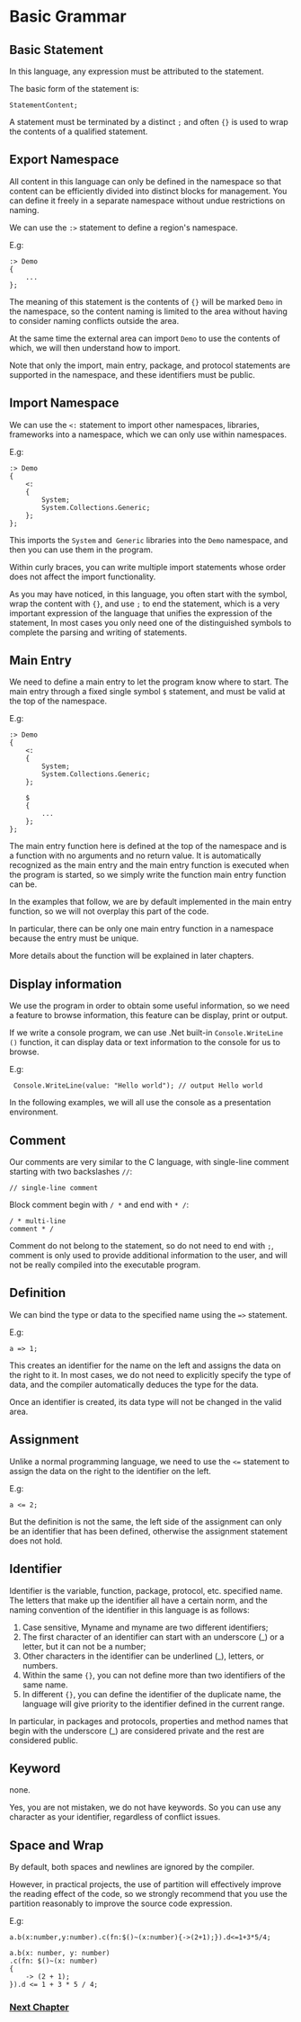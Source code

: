 # Basic Grammar
## Basic Statement
In this language, any expression must be attributed to the statement.

The basic form of the statement is:

    StatementContent;

A statement must be terminated by a distinct `;` and often `{}` is used to wrap the contents of a qualified statement.
## Export Namespace
All content in this language can only be defined in the namespace so that content can be efficiently divided into distinct blocks for management. You can define it freely in a separate namespace without undue restrictions on naming.

We can use the `:>` statement to define a region's namespace.

E.g:

    :> Demo
    {
        ...
    };

The meaning of this statement is the contents of `{}` will be marked `Demo` in the namespace, so the content naming is limited to the area without having to consider naming conflicts outside the area.

At the same time the external area can import `Demo` to use the contents of which, we will then understand how to import.

Note that only the import, main entry, package, and protocol statements are supported in the namespace, and these identifiers must be public.
## Import Namespace
We can use the `<:` statement to import other namespaces, libraries, frameworks into a namespace, which we can only use within namespaces.

E.g:

    :> Demo
    {
        <:
        {
            System;
            System.Collections.Generic;
        };
    };

This imports the `System` and` Generic` libraries into the `Demo` namespace, and then you can use them in the program.

Within curly braces, you can write multiple import statements whose order does not affect the import functionality.

As you may have noticed, in this language, you often start with the symbol, wrap the content with `{}`, and use `;` to end the statement, which is a very important expression of the language that unifies the expression of the statement, In most cases you only need one of the distinguished symbols to complete the parsing and writing of statements.
## Main Entry
We need to define a main entry to let the program know where to start. The main entry through a fixed single symbol `$` statement, and must be valid at the top of the namespace.

E.g:

    :> Demo
    {
        <:
        {
            System;
            System.Collections.Generic;
        };

        $
        {
            ...
        };
    };

The main entry function here is defined at the top of the namespace and is a function with no arguments and no return value. It is automatically recognized as the main entry and the main entry function is executed when the program is started, so we simply write the function main entry function can be.

In the examples that follow, we are by default implemented in the main entry function, so we will not overplay this part of the code.

In particular, there can be only one main entry function in a namespace because the entry must be unique.

More details about the function will be explained in later chapters.
## Display information
We use the program in order to obtain some useful information, so we need a feature to browse information, this feature can be display, print or output.

If we write a console program, we can use .Net built-in `Console.WriteLine ()` function, it can display data or text information to the console for us to browse.

E.g:

     Console.WriteLine(value: "Hello world"); // output Hello world

In the following examples, we will all use the console as a presentation environment.
## Comment
Our comments are very similar to the C language, with single-line comment starting with two backslashes `//`:

    // single-line comment

Block comment begin with `/ *` and end with `* /`:

    / * multi-line
    comment * /

Comment do not belong to the statement, so do not need to end with `;`, comment is only used to provide additional information to the user, and will not be really compiled into the executable program.
## Definition
We can bind the type or data to the specified name using the `=>` statement.

E.g:

    a => 1;

This creates an identifier for the name on the left and assigns the data on the right to it. In most cases, we do not need to explicitly specify the type of data, and the compiler automatically deduces the type for the data.

Once an identifier is created, its data type will not be changed in the valid area.

## Assignment
Unlike a normal programming language, we need to use the `<=` statement to assign the data on the right to the identifier on the left.

E.g:

    a <= 2;

But the definition is not the same, the left side of the assignment can only be an identifier that has been defined, otherwise the assignment statement does not hold.
## Identifier
Identifier is the variable, function, package, protocol, etc. specified name. The letters that make up the identifier all have a certain norm, and the naming convention of the identifier in this language is as follows:

1. Case sensitive, Myname and myname are two different identifiers;
1. The first character of an identifier can start with an underscore (_) or a letter, but it can not be a number;
1. Other characters in the identifier can be underlined (_), letters, or numbers.
1. Within the same `{}`, you can not define more than two identifiers of the same name.
1. In different `{}`, you can define the identifier of the duplicate name, the language will give priority to the identifier defined in the current range.

In particular, in packages and protocols, properties and method names that begin with the underscore (_) are considered private and the rest are considered public.
## Keyword
none.

Yes, you are not mistaken, we do not have keywords. So you can use any character as your identifier, regardless of conflict issues.
## Space and Wrap
By default, both spaces and newlines are ignored by the compiler.

However, in practical projects, the use of partition will effectively improve the reading effect of the code, so we strongly recommend that you use the partition reasonably to improve the source code expression.

E.g:

    a.b(x:number,y:number).c(fn:$()~(x:number){->(2+1);}).d<=1+3*5/4;

    a.b(x: number, y: number)
    .c(fn: $()~(x: number)
    {
        -> (2 + 1);
    }).d <= 1 + 3 * 5 / 4;

### [Next Chapter](basic-type.md)